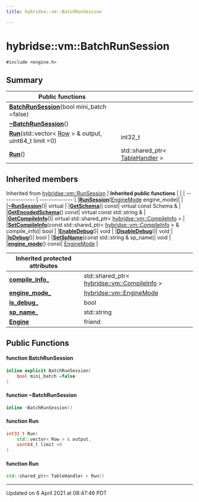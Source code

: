 ```yaml
---
title: hybridse::vm::BatchRunSession

---
```

# hybridse::vm::BatchRunSession



`#include <engine.h>`

## Summary


|  Public functions|            |
| -------------- | -------------- |
|**[BatchRunSession](hybridse/usage/api/c++/Classes/classhybridse_1_1vm_1_1_batch_run_session.md#function-batchrunsession)**(bool mini_batch =false)|  |
|**[~BatchRunSession](hybridse/usage/api/c++/Classes/classhybridse_1_1vm_1_1_batch_run_session.md#function-~batchrunsession)**()|  |
|**[Run](hybridse/usage/api/c++/Classes/classhybridse_1_1vm_1_1_batch_run_session.md#function-run)**(std::vector< [Row](hybridse/usage/api/c++/Classes/classhybridse_1_1codec_1_1_row.md) > & output, uint64_t limit =0)| int32_t  |
|**[Run](hybridse/usage/api/c++/Classes/classhybridse_1_1vm_1_1_batch_run_session.md#function-run)**()| std::shared_ptr< [TableHandler](hybridse/usage/api/c++/Classes/classhybridse_1_1vm_1_1_table_handler.md) >  |

## Inherited members
Inherited from [hybridse::vm::RunSession](hybridse/usage/api/c++/Classes/classhybridse_1_1vm_1_1_run_session.md)
| **Inherited public functions** |            |
| -------------- | -------------- |
|**[RunSession](hybridse/usage/api/c++/Classes/classhybridse_1_1vm_1_1_run_session.md#function-runsession)**([EngineMode](hybridse/usage/api/c++/Namespaces/namespacehybridse_1_1vm.md#enum-enginemode) engine_mode)| |
|**[~RunSession](hybridse/usage/api/c++/Classes/classhybridse_1_1vm_1_1_run_session.md#function-~runsession)**()| virtual |
|**[GetSchema](hybridse/usage/api/c++/Classes/classhybridse_1_1vm_1_1_run_session.md#function-getschema)**() const| virtual const Schema & |
|**[GetEncodedSchema](hybridse/usage/api/c++/Classes/classhybridse_1_1vm_1_1_run_session.md#function-getencodedschema)**() const| virtual const std::string & |
|**[GetCompileInfo](hybridse/usage/api/c++/Classes/classhybridse_1_1vm_1_1_run_session.md#function-getcompileinfo)**()| virtual std::shared_ptr< [hybridse::vm::CompileInfo](hybridse/usage/api/c++/Classes/classhybridse_1_1vm_1_1_compile_info.md) > |
|**[SetCompileInfo](hybridse/usage/api/c++/Classes/classhybridse_1_1vm_1_1_run_session.md#function-setcompileinfo)**(const std::shared_ptr< [hybridse::vm::CompileInfo](hybridse/usage/api/c++/Classes/classhybridse_1_1vm_1_1_compile_info.md) > & compile_info)| bool |
|**[EnableDebug](hybridse/usage/api/c++/Classes/classhybridse_1_1vm_1_1_run_session.md#function-enabledebug)**()| void |
|**[DisableDebug](hybridse/usage/api/c++/Classes/classhybridse_1_1vm_1_1_run_session.md#function-disabledebug)**()| void |
|**[IsDebug](hybridse/usage/api/c++/Classes/classhybridse_1_1vm_1_1_run_session.md#function-isdebug)**()| bool |
|**[SetSpName](hybridse/usage/api/c++/Classes/classhybridse_1_1vm_1_1_run_session.md#function-setspname)**(const std::string & sp_name)| void |
|**[engine_mode](hybridse/usage/api/c++/Classes/classhybridse_1_1vm_1_1_run_session.md#function-engine_mode)**() const| [EngineMode](hybridse/usage/api/c++/Namespaces/namespacehybridse_1_1vm.md#enum-enginemode) |

|**Inherited protected attributes**| |
| -------------- | -------------- |
| **[compile_info_](hybridse/usage/api/c++/Classes/classhybridse_1_1vm_1_1_run_session.md#variable-compile_info_)**|std::shared_ptr< [hybridse::vm::CompileInfo](hybridse/usage/api/c++/Classes/classhybridse_1_1vm_1_1_compile_info.md) >  |
| **[engine_mode_](hybridse/usage/api/c++/Classes/classhybridse_1_1vm_1_1_run_session.md#variable-engine_mode_)**|[hybridse::vm::EngineMode](hybridse/usage/api/c++/Namespaces/namespacehybridse_1_1vm.md#enum-enginemode)  |
| **[is_debug_](hybridse/usage/api/c++/Classes/classhybridse_1_1vm_1_1_run_session.md#variable-is_debug_)**|bool  |
| **[sp_name_](hybridse/usage/api/c++/Classes/classhybridse_1_1vm_1_1_run_session.md#variable-sp_name_)**|std::string  |
| **[Engine](hybridse/usage/api/c++/Classes/classhybridse_1_1vm_1_1_run_session.md#variable-engine)**|friend  |


## Public Functions

#### function BatchRunSession

```cpp
inline explicit BatchRunSession(
    bool mini_batch =false
)
```


#### function ~BatchRunSession

```cpp
inline ~BatchRunSession()
```


#### function Run

```cpp
int32_t Run(
    std::vector< Row > & output,
    uint64_t limit =0
)
```


#### function Run

```cpp
std::shared_ptr< TableHandler > Run()
```


-------------------------------

Updated on  6 April 2021 at 08:47:46 PDT